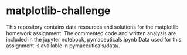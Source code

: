 # matplotlib-challenge
This repository contains data resources and solutions for the matplotlib homework assignment.
The commented code and written analysis are included in the jupyter notebook, pymaceuticals.ipynb
Data used for this assignment is available in pymaceuticals/data/. 